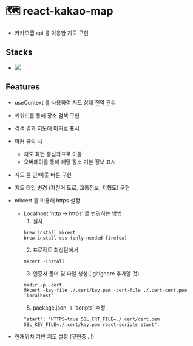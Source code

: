 # 🗺 react-kakao-map

- 카카오맵 api 를 이용한 지도 구현

## Stacks

- <img src="https://img.shields.io/badge/React-61DAFB?style=flatgit&logo=React&logoColor=white"/>

## Features

- useContext 를 사용하여 지도 상태 전역 관리
- 키워드를 통해 장소 검색 구현
- 검색 결과 지도에 마커로 표시
- 마커 클릭 시
  - 지도 화면 중심좌표로 이동
  - 오버레이를 통해 해당 장소 기본 정보 표시
- 지도 줌 인/아웃 버튼 구현
- 지도 타입 변경 (자전거 도로, 교통정보, 지형도) 구현
- mkcert 를 이용해 https 설정

  - Localhost ‘http -> https’ 로 변경하는 방법
    1. 설치<br/>
    ```
    brew install mkcert
    brew install css (only needed firefox)
    ```
    2. 프로젝트 최상단에서
    ```
    mkcert -install
    ```
    3. 인증서 폴더 및 파일 생성 (.gitignore 추가할 것)
    ```
    mkdir -p .cert
    Mkcert -key-file ./.cert/key.pem -cert-file ./.cert-cert.pem ‘localhost’
    ```
    5. package.json -> ‘scripts’ 수정
    ```
    "start": "HTTPS=true SSL_CRT_FILE=./.cert/cert.pem SSL_KEY_FILE=./.cert/key.pem react-scripts start",
    ```

- 현재위치 기반 지도 설정 (구현중 ..!)
